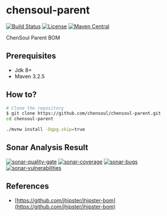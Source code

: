# chensoul-parent

[![Build Status](https://github.com/chensoul/chensoul-parent/actions/workflows/maven-build.yml/badge.svg)](https://github.com/chensoul/chensoul-parent/workflows/maven-build.yml)
[![License](https://img.shields.io/badge/License-Apache%202.0-blue.svg)](https://opensource.org/licenses/Apache-2.0)
[![Maven Central][maven-image]][maven-url]

ChenSoul Parent BOM

## Prerequisites

- Jdk 8+
- Maven 3.2.5

## How to?

```bash
# Clone the repository
$ git clone https://github.com/chensoul/chensoul-parent.git
cd chensoul-parent

./mvnw install -Dgpg.skip=true
```

## Sonar Analysis Result

[![sonar-quality-gate][sonar-quality-gate]][sonar-url] [![sonar-coverage][sonar-coverage]][sonar-url] [![sonar-bugs][sonar-bugs]][sonar-url] [![sonar-vulnerabilities][sonar-vulnerabilities]][sonar-url]

## References

- [https://github.com/jhipster/jhipster-bom](https://github.com/jhipster/jhipster-bom)


[maven-image]: https://maven-badges.herokuapp.com/maven-central/com.chensoul/chensoul-parent/badge.svg
[maven-url]: https://maven-badges.herokuapp.com/maven-central/com.chensoul/chensoul-parent

[sonar-url]: https://sonarcloud.io/dashboard?id=chensoul-framework
[sonar-quality-gate]: https://sonarcloud.io/api/project_badges/measure?project=chensoul-framework&metric=alert_status
[sonar-coverage]: https://sonarcloud.io/api/project_badges/measure?project=chensoul-framework&metric=coverage
[sonar-bugs]: https://sonarcloud.io/api/project_badges/measure?project=chensoul-framework&metric=bugs
[sonar-vulnerabilities]: https://sonarcloud.io/api/project_badges/measure?project=chensoul-framework&metric=vulnerabilities